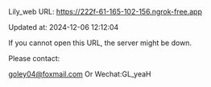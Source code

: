 Lily_web URL: https://222f-61-165-102-156.ngrok-free.app

Updated at: 2024-12-06 12:12:04

If you cannot open this URL, the server might be down.

Please contact: 

goley04@foxmail.com Or Wechat:GL_yeaH